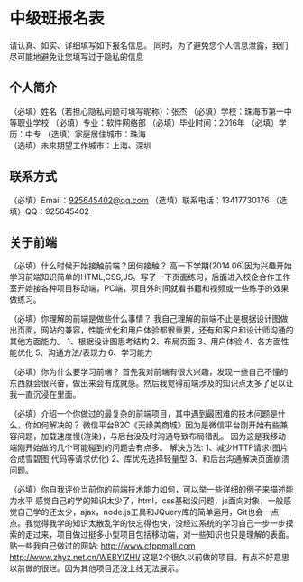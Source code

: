 # 中级班报名表

请认真、如实、详细填写如下报名信息。
同时，为了避免您个人信息泄露，我们尽可能地避免让您填写过于隐私的信息

## 个人简介

（必填）姓名（若担心隐私问题可填写昵称）：张杰
（必填）学校：珠海市第一中等职业学校
（必填）专业：软件网络部
（必填）毕业时间：2016年
（必填）学历：中专
（选填）家庭居住城市：珠海  
（选填）未来期望工作城市：上海、深圳

## 联系方式

（必填）Email：925645402@qq.com 
（选填）联系电话：13417730176 
（选填）QQ：925645402

## 关于前端

（必填）什么时候开始接触前端？因何接触？
        高一下学期(2014.06)因为兴趣开始学习前端知识简单的HTML,CSS,JS。写了一下页面练习，后面进入校企合作工作室开始接各种项目移动端，PC端，项目外时间就看书籍和视频或一些练手的效果做练习。

（必填）你理解的前端是做些什么事情？
        我自己理解的前端不止是根据设计图做出页面，网站的兼容，性能优化和用户体验都很重要，还有和客户和设计师沟通的其他方面能力。
        1、根据设计图思考结构
        2、布局页面
        3、用户体验
        4、各方面性能优化
        5、沟通方法/表现力
        6、学习能力
        
（必填）你为什么要学习前端？
        首先我对前端有很大兴趣，发现一些自己不懂的东西就会很兴奋，做出来会有成就感。然后我觉得前端涉及的知识点太多了足以让我一直沉浸在里面。
        
（必填）介绍一个你做过的最复杂的前端项目，其中遇到最困难的技术问题是什么，你如何解决的？
        微信平台B2C《天缘美商城》因为是微信平台刚开始有些兼容问题，加载速度慢(渲染)，与后台没及时沟通导致布局错乱。
        因为这是我移动端刚开始做的几个可能碰到的问题会有点多。
        解决方法:
                1、减少HTTP请求(图片合成雪碧图,代码等请求优化)
                2、库优先选择轻量型
                3、和后台沟通解决页面崩溃问题。

（必填）你自我评价当前你的前端技术能力如何，可以举一些详细的例子来描述能力水平
        感觉自己的学的知识太少了，html，css基础没问题，js面向对象，一般感觉自己学的还太少，ajax，node.js工具和JQuery库的简单运用，Git也会一点点。我觉得我学的知识太散乱学的快忘得也快，没经过系统的学习自己一步一步摸索的走过来，项目做过挺多小型项目包括移动端，对一些知识也只是理解的表面。
        贴一些我自己做过的网站:
        http://www.cfppmall.com
        http://www.zhyz.net.cn/WEBYIZHI/
        这是2个很久以前做的项目，有点不好意思以前做的很烂。因为其他项目还没上线无法展示。
        

